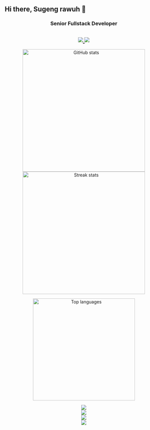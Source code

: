 ## Hi there, Sugeng rawuh 👋

<!--
**sliterentz/sliterentz** is a ✨ _special_ ✨ repository because its `README.md` (this file) appears on your GitHub profile.

Here are some ideas to get you started:

- 🔭 I’m currently working on ...
- 🌱 I’m currently learning ...
- 👯 I’m looking to collaborate on ...
- 🤔 I’m looking for help with ...
- 💬 Ask me about ...
- 📫 How to reach me: ...
- 😄 Pronouns: ...
- ⚡ Fun fact: ...
-->

<!-- Title -->
<h3 align="center">Senior Fullstack Developer</h3>
<h2 align="center"> <a href="https://linkedin.com/in/aremankim" target="_blank"> <img src="https://img.shields.io/badge/LinkedIn-blue?style=for-the-badge&logo=linkedin&logoColor=white" /> </a> <a href="https://rifcloud.vercel.app/" target="_blank"> <img src="https://img.shields.io/badge/vercel-blue?style=for-the-badge&logo=&logoColor=white" /> </a> </h2>

<!-- GitHub Stats -->
<p align="center">
  <img width="390" src="https://github-readme-stats.vercel.app/api?username=sliterentz&show_icons=true&hide_border=true&theme=tokyonight&border_radius=10" alt="GitHub stats"/>
  <img width="390" src="https://github-readme-streak-stats.herokuapp.com/?user=sliterentz&show_icons=true&hide_border=true&theme=tokyonight&border_radius=10" alt="Streak stats"/>
</p>

<!-- Most Used Languages -->
<p align="center">
  <img width="325" src="https://github-readme-stats.vercel.app/api/top-langs/?username=sliterentz&layout=compact&theme=tokyonight&hide_border=true" alt="Top languages" />
</p>

<!-- Languages & Tools -->
<p align="center">
  <img src="https://skillicons.dev/icons?i=html,bootstrap,react,nextjs,vue,tailwind,materialui,redux,emotion" /><br/>	
  <img src="https://skillicons.dev/icons?i=php,javascript,typescript,nodejs,express,nestjs,nuxtjs,graphql,vite" /><br/>
  <img src="https://skillicons.dev/icons?i=prisma,postgresql,mysql,firebase,mongodb,redis,postman,vscode,vercel,terraform,docker,kubernetes" /><br/>
  <img src="https://skillicons.dev/icons?i=github,gitlab,bitbucket" /><br/>
</p>

<br/>
<br/>
